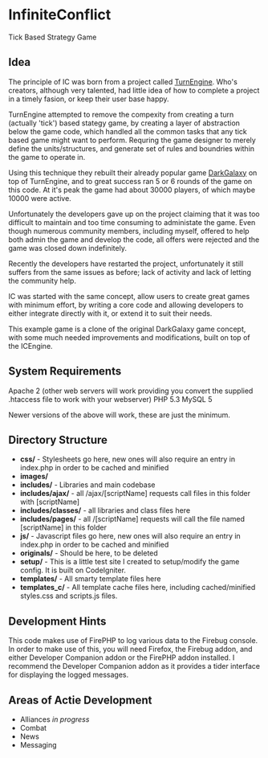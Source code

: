 InfiniteConflict
================

Tick Based Strategy Game

Idea
----

The principle of IC was born from a project called [TurnEngine](http://www.turnengine.com/forums/). Who's creators, although very talented, had little idea of how to complete a project in a timely fasion, or keep their user base happy.

TurnEngine attempted to remove the compexity from creating a turn (actually 'tick') based stategy game, by creating a layer of abstraction below the game code, which handled all the common tasks that any tick based game might want to perform. Requring the game designer to merely define the units/structures, and generate set of rules and boundries within the game to operate in.

Using this technique they rebuilt their already popular game [DarkGalaxy](http://www.darkgalaxy.com) on top of TurnEngine, and to great success ran 5 or 6 rounds of the game on this code. At it's peak the game had about 30000 players, of which maybe 10000 were active.

Unfortunately the developers gave up on the project claiming that it was too difficult to maintain and too time consuming to administate the game. Even though numerous community members, including myself, offered to help both admin the game and develop the code, all offers were rejected and the game was closed down indefinitely.

Recently the developers have restarted the project, unfortunately it still suffers from the same issues as before; lack of activity and lack of letting the community help.

IC was started with the same concept, allow users to create great games with minimum effort, by writing a core code and allowing developers to either integrate directly with it, or extend it to suit their needs.

This example game is a clone of the original DarkGalaxy game concept, with some much needed improvements and modifications, built on top of the ICEngine.

System Requirements
-------------------

Apache 2 (other web servers will work providing you convert the supplied .htaccess file to work with your webserver)
PHP 5.3
MySQL 5

Newer versions of the above will work, these are just the minimum.

Directory Structure
-------------------

* **css/** - Stylesheets go here, new ones will also require an entry in index.php in order to be cached and minified
* **images/**
* **includes/** - Libraries and main codebase
* **includes/ajax/** - all /ajax/[scriptName] requests call files in this folder with [scriptName]
* **includes/classes/** - all libraries and class files here
* **includes/pages/** - all /[scriptName] requests will call the file named [scriptName] in this folder
* **js/** - Javascript files go here, new ones will also require an entry in index.php in order to be cached and minified
* **originals/** - Should be here, to be deleted
* **setup/** - This is a little test site I created to setup/modify the game config. It is built on CodeIgniter.
* **templates/** - All smarty template files here
* **templates_c/** - All template cache files here, including cached/minified styles.css and scripts.js files.

Development Hints
-----------------

This code makes use of FirePHP to log various data to the Firebug console. In order to make use of this, you will need Firefox, the Firebug addon, and either Developer Companion addon or the FirePHP addon installed. I recommend the Developer Companion addon as it provides a tider interface for displaying the logged messages.

Areas of Actie Development
--------------------------

* Alliances *in progress*
* Combat
* News
* Messaging
